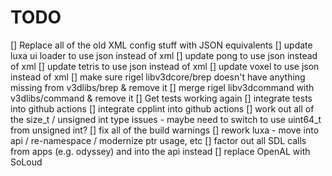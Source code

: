 # TODO

[] Replace all of the old XML config stuff with JSON equivalents
[] update luxa ui loader to use json instead of xml
[] update pong to use json instead of xml
[] update tetris to use json instead of xml
[] update voxel to use json instead of xml
[] make sure rigel libv3dcore/brep doesn't have anything missing from v3dlibs/brep & remove it
[] merge rigel libv3dcommand with v3dlibs/command & remove it
[] Get tests working again
[] integrate tests into github actions
[] integrate cpplint into github actions
[] work out all of the size_t / unsigned int type issues - maybe need to switch to use uint64_t from unsigned int?
[] fix all of the build warnings
[] rework luxa - move into api / re-namespace / modernize ptr usage, etc
[] factor out all SDL calls from apps (e.g. odyssey) and into the api instead
[] replace OpenAL with SoLoud

